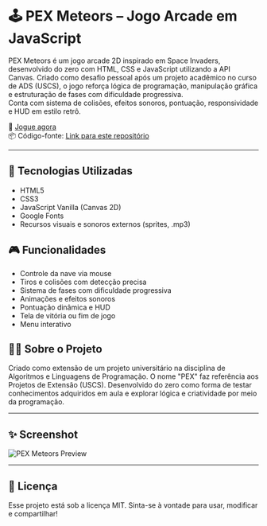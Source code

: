 # 🕹️ PEX Meteors – Jogo Arcade em JavaScript

PEX Meteors é um jogo arcade 2D inspirado em Space Invaders, desenvolvido do zero com HTML, CSS e JavaScript utilizando a API Canvas. Criado como desafio pessoal após um projeto acadêmico no curso de ADS (USCS), o jogo reforça lógica de programação, manipulação gráfica e estruturação de fases com dificuldade progressiva.  
Conta com sistema de colisões, efeitos sonoros, pontuação, responsividade e HUD em estilo retrô.

🔗 [Jogue agora](https://mateusmelo-c.github.io/PEXMeteors-Project-Game/)  
📦 Código-fonte: [Link para este repositório](https://github.com/Mateusmelo-C/PEXMeteors-Project-Game)

---

## 📌 Tecnologias Utilizadas
- HTML5  
- CSS3  
- JavaScript Vanilla (Canvas 2D)  
- Google Fonts  
- Recursos visuais e sonoros externos (sprites, .mp3)

## 🎮 Funcionalidades
- Controle da nave via mouse  
- Tiros e colisões com detecção precisa  
- Sistema de fases com dificuldade progressiva  
- Animações e efeitos sonoros  
- Pontuação dinâmica e HUD  
- Tela de vitória ou fim de jogo  
- Menu interativo

## 👨‍💻 Sobre o Projeto
Criado como extensão de um projeto universitário na disciplina de Algoritmos e Linguagens de Programação. O nome "PEX" faz referência aos Projetos de Extensão (USCS). Desenvolvido do zero como forma de testar conhecimentos adquiridos em aula e explorar lógica e criatividade por meio da programação.

---

## ✨ Screenshot
![PEX Meteors Preview](https://github.com/Mateusmelo-C/PEXMeteors-Project-Game/blob/main/PEX%20Meteors%20Preview.gif)

---

## 📄 Licença
Esse projeto está sob a licença MIT. Sinta-se à vontade para usar, modificar e compartilhar!
